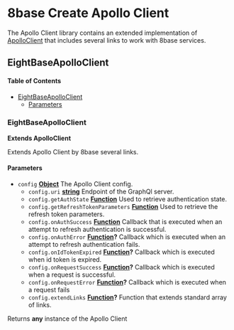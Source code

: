 # 8base Create Apollo Client

The Apollo Client library contains an extended implementation of [ApolloClient](https://www.apollographql.com/docs/react/api/apollo-client.html) that includes several links to work with 8base services.

## EightBaseApolloClient

<!-- Generated by documentation.js. Update this documentation by updating the source code. -->

#### Table of Contents

-   [EightBaseApolloClient](#eightbaseapolloclient)
    -   [Parameters](#parameters)

### EightBaseApolloClient

**Extends ApolloClient**

Extends Apollo Client by 8base several links.

#### Parameters

-   `config` **[Object](https://developer.mozilla.org/docs/Web/JavaScript/Reference/Global_Objects/Object)** The Apollo Client config.
    -   `config.uri` **[string](https://developer.mozilla.org/docs/Web/JavaScript/Reference/Global_Objects/String)** Endpoint of the GraphQl server.
    -   `config.getAuthState` **[Function](https://developer.mozilla.org/docs/Web/JavaScript/Reference/Statements/function)** Used to retrieve authentication state.
    -   `config.getRefreshTokenParameters` **[Function](https://developer.mozilla.org/docs/Web/JavaScript/Reference/Statements/function)** Used to retrieve the refresh token parameters.
    -   `config.onAuthSuccess` **[Function](https://developer.mozilla.org/docs/Web/JavaScript/Reference/Statements/function)** Callback that is executed when an attempt to refresh authentication is successful.
    -   `config.onAuthError` **[Function](https://developer.mozilla.org/docs/Web/JavaScript/Reference/Statements/function)?** Callback which is executed when an attempt to refresh authentication fails.
    -   `config.onIdTokenExpired` **[Function](https://developer.mozilla.org/docs/Web/JavaScript/Reference/Statements/function)?** Callback which is executed when id token is expired.
    -   `config.onRequestSuccess` **[Function](https://developer.mozilla.org/docs/Web/JavaScript/Reference/Statements/function)?** Callback which is executed when a request is successful.
    -   `config.onRequestError` **[Function](https://developer.mozilla.org/docs/Web/JavaScript/Reference/Statements/function)?** Callback which is executed when a request fails
    -   `config.extendLinks` **[Function](https://developer.mozilla.org/docs/Web/JavaScript/Reference/Statements/function)?** Function that extends standard array of links.

Returns **any** instance of the Apollo Client
